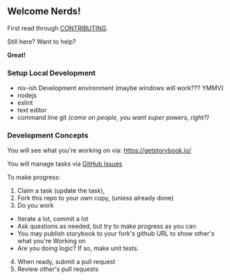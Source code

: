 ## Welcome Nerds!

First read through [CONTRIBUTING](./CONTRIBUTING.md).

Still here?  Want to help?

**Great!**

### Setup Local Development

* nix-ish Development environment (maybe windows will work??? YMMV)
* nodejs
* eslint
* text editor
* command line git *(come on people, you want super powers, right?)*

### Development Concepts

You will see what you're working on via: https://getstorybook.io/

You will manage tasks via [GitHub Issues](https://github.com/zeroasterisk/react-uniforms-widgets)

To make progress:

1. Claim a task (update the task),
2. Fork this repo to your own copy, (unless already done)
3. Do you work
 - Iterate a lot, commit a lot
 - Ask questions as needed, but try to make progress as you can
 - You may publish storybook to your fork's github URL to show other's what
   you're Working on
 - Are you doing logic?  If so, make unit tests.
4. When ready, submit a pull request
5. Review other's pull requests


